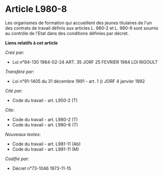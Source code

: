 # Article L980-8

Les organismes de formation qui accueillent des jeunes titulaires de l'un des contrats de travail définis aux articles L.
980-2 et L. 980-6 sont soumis au contrôle de l'Etat dans des conditions définies par décret.

**Liens relatifs à cet article**

_Créé par_:

  - Loi n°84-130 1984-02-24 ART. 35 JORF 25 FEVRIER 1984 LOI RIGOULT

_Transféré par_:

  - Loi n°91-1405 du 31 décembre 1991 - art. 1 () JORF 4 janvier 1992

_Cité par_:

  - Code du travail - art. L950-2 (T)

_Cite_:

  - Code du travail - art. L980-2 (T)
  - Code du travail - art. L980-6 (T)

_Nouveaux textes_:

  - Code du travail - art. L981-11 (Ab)
  - Code du travail - art. L981-11 (M)

_Codifié par_:

  - Décret n°73-1046 1973-11-15
